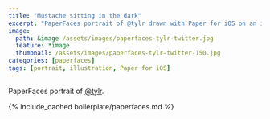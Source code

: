```yaml
---
title: "Mustache sitting in the dark"
excerpt: "PaperFaces portrait of @tylr drawn with Paper for iOS on an iPad."
image: 
  path: &image /assets/images/paperfaces-tylr-twitter.jpg 
  feature: *image
  thumbnail: /assets/images/paperfaces-tylr-twitter-150.jpg
categories: [paperfaces]
tags: [portrait, illustration, Paper for iOS]
---
```


PaperFaces portrait of [@tylr](https://twitter.com/tylr).

{% include_cached boilerplate/paperfaces.md %}
